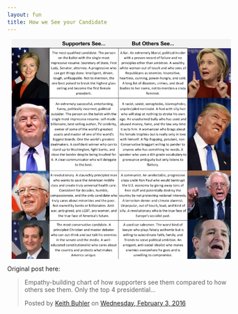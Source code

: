 ```yaml
---
layout: fun
title: How we See your Candidate
---
```


<img src="/img/How We See Them Top 4 Presidential Candidates.png" alt="How We See the Top 4 Presidential Candidates 2016" align="Center" hspace="10">

Original post here: 

<div id="fb-root"></div><script>(function(d, s, id) {  var js, fjs = d.getElementsByTagName(s)[0];  if (d.getElementById(id)) return;  js = d.createElement(s); js.id = id;  js.src = "//connect.facebook.net/en_US/sdk.js#xfbml=1&version=v2.3";  fjs.parentNode.insertBefore(js, fjs);}(document, 'script', 'facebook-jssdk'));</script><div class="fb-post" data-href="https://www.facebook.com/kedbuhler/posts/10153760227950239" data-width="500"><div class="fb-xfbml-parse-ignore"><blockquote cite="https://www.facebook.com/kedbuhler/posts/10153760227950239"><p>Empathy-building chart of how supporters see them compared to how others see them. Only the top 4 presidential...</p>Posted by <a href="#" role="button">Keith Buhler</a> on&nbsp;<a href="https://www.facebook.com/kedbuhler/posts/10153760227950239">Wednesday, February 3, 2016</a></blockquote></div></div>


